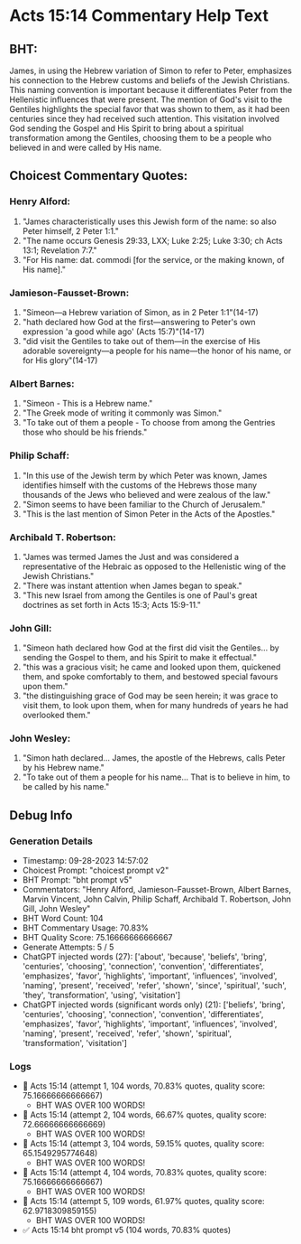 # Acts 15:14 Commentary Help Text

## BHT:
James, in using the Hebrew variation of Simon to refer to Peter, emphasizes his connection to the Hebrew customs and beliefs of the Jewish Christians. This naming convention is important because it differentiates Peter from the Hellenistic influences that were present. The mention of God's visit to the Gentiles highlights the special favor that was shown to them, as it had been centuries since they had received such attention. This visitation involved God sending the Gospel and His Spirit to bring about a spiritual transformation among the Gentiles, choosing them to be a people who believed in and were called by His name.

## Choicest Commentary Quotes:
### Henry Alford:
1. "James characteristically uses this Jewish form of the name: so also Peter himself, 2 Peter 1:1." 
2. "The name occurs Genesis 29:33, LXX; Luke 2:25; Luke 3:30; ch Acts 13:1; Revelation 7:7."
3. "For His name: dat. commodi [for the service, or the making known, of His name]."

### Jamieson-Fausset-Brown:
1. "Simeon—a Hebrew variation of Simon, as in 2 Peter 1:1"(14-17)
2. "hath declared how God at the first—answering to Peter's own expression 'a good while ago' (Acts 15:7)"(14-17)
3. "did visit the Gentiles to take out of them—in the exercise of His adorable sovereignty—a people for his name—the honor of his name, or for His glory"(14-17)

### Albert Barnes:
1. "Simeon - This is a Hebrew name."
2. "The Greek mode of writing it commonly was Simon."
3. "To take out of them a people - To choose from among the Gentries those who should be his friends."

### Philip Schaff:
1. "In this use of the Jewish term by which Peter was known, James identifies himself with the customs of the Hebrews those many thousands of the Jews who believed and were zealous of the law."
2. "Simon seems to have been familiar to the Church of Jerusalem."
3. "This is the last mention of Simon Peter in the Acts of the Apostles."

### Archibald T. Robertson:
1. "James was termed James the Just and was considered a representative of the Hebraic as opposed to the Hellenistic wing of the Jewish Christians." 
2. "There was instant attention when James began to speak." 
3. "This new Israel from among the Gentiles is one of Paul's great doctrines as set forth in Acts 15:3; Acts 15:9-11."

### John Gill:
1. "Simeon hath declared how God at the first did visit the Gentiles... by sending the Gospel to them, and his Spirit to make it effectual." 
2. "this was a gracious visit; he came and looked upon them, quickened them, and spoke comfortably to them, and bestowed special favours upon them." 
3. "the distinguishing grace of God may be seen herein; it was grace to visit them, to look upon them, when for many hundreds of years he had overlooked them."

### John Wesley:
1. "Simon hath declared... James, the apostle of the Hebrews, calls Peter by his Hebrew name."
2. "To take out of them a people for his name... That is to believe in him, to be called by his name."


## Debug Info
### Generation Details
- Timestamp: 09-28-2023 14:57:02
- Choicest Prompt: "choicest prompt v2"
- BHT Prompt: "bht prompt v5"
- Commentators: "Henry Alford, Jamieson-Fausset-Brown, Albert Barnes, Marvin Vincent, John Calvin, Philip Schaff, Archibald T. Robertson, John Gill, John Wesley"
- BHT Word Count: 104
- BHT Commentary Usage: 70.83%
- BHT Quality Score: 75.16666666666667
- Generate Attempts: 5 / 5
- ChatGPT injected words (27):
	['about', 'because', 'beliefs', 'bring', 'centuries', 'choosing', 'connection', 'convention', 'differentiates', 'emphasizes', 'favor', 'highlights', 'important', 'influences', 'involved', 'naming', 'present', 'received', 'refer', 'shown', 'since', 'spiritual', 'such', 'they', 'transformation', 'using', 'visitation']
- ChatGPT injected words (significant words only) (21):
	['beliefs', 'bring', 'centuries', 'choosing', 'connection', 'convention', 'differentiates', 'emphasizes', 'favor', 'highlights', 'important', 'influences', 'involved', 'naming', 'present', 'received', 'refer', 'shown', 'spiritual', 'transformation', 'visitation']

### Logs
- 🔄 Acts 15:14 (attempt 1, 104 words, 70.83% quotes, quality score: 75.16666666666667) 
	- BHT WAS OVER 100 WORDS!
- 🔄 Acts 15:14 (attempt 2, 104 words, 66.67% quotes, quality score: 72.66666666666669) 
	- BHT WAS OVER 100 WORDS!
- 🔄 Acts 15:14 (attempt 3, 104 words, 59.15% quotes, quality score: 65.1549295774648) 
	- BHT WAS OVER 100 WORDS!
- 🔄 Acts 15:14 (attempt 4, 104 words, 70.83% quotes, quality score: 75.16666666666667) 
	- BHT WAS OVER 100 WORDS!
- 🔄 Acts 15:14 (attempt 5, 109 words, 61.97% quotes, quality score: 62.9718309859155) 
	- BHT WAS OVER 100 WORDS!
- ✅ Acts 15:14 bht prompt v5 (104 words, 70.83% quotes)